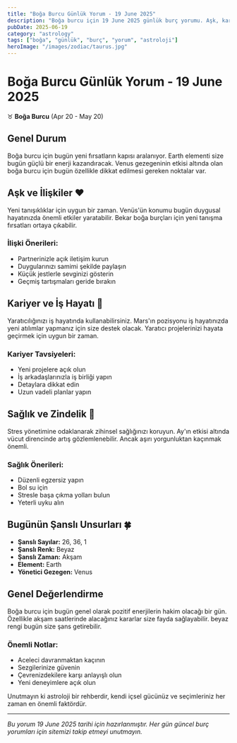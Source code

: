 ```yaml
---
title: "Boğa Burcu Günlük Yorum - 19 June 2025"
description: "Boğa burcu için 19 June 2025 günlük burç yorumu. Aşk, kariyer, sağlık ve şanslı sayılar."
pubDate: 2025-06-19
category: "astrology"
tags: ["boğa", "günlük", "burç", "yorum", "astroloji"]
heroImage: "/images/zodiac/taurus.jpg"
---
```


# Boğa Burcu Günlük Yorum - 19 June 2025

♉ **Boğa Burcu** (Apr 20 - May 20)

## Genel Durum

Boğa burcu için bugün yeni fırsatların kapısı aralanıyor. Earth elementi size bugün güçlü bir enerji kazandıracak. Venus gezegeninin etkisi altında olan boğa burcu için bugün özellikle dikkat edilmesi gereken noktalar var.

## Aşk ve İlişkiler ❤️

Yeni tanışıklıklar için uygun bir zaman. Venüs'ün konumu bugün duygusal hayatınızda önemli etkiler yaratabilir. Bekar boğa burçları için yeni tanışma fırsatları ortaya çıkabilir.

### İlişki Önerileri:
- Partnerinizle açık iletişim kurun
- Duygularınızı samimi şekilde paylaşın
- Küçük jestlerle sevginizi gösterin
- Geçmiş tartışmaları geride bırakın

## Kariyer ve İş Hayatı 💼

Yaratıcılığınızı iş hayatında kullanabilirsiniz. Mars'ın pozisyonu iş hayatınızda yeni atılımlar yapmanız için size destek olacak. Yaratıcı projelerinizi hayata geçirmek için uygun bir zaman.

### Kariyer Tavsiyeleri:
- Yeni projelere açık olun
- İş arkadaşlarınızla iş birliği yapın
- Detaylara dikkat edin
- Uzun vadeli planlar yapın

## Sağlık ve Zindelik 🏥

Stres yönetimine odaklanarak zihinsel sağlığınızı koruyun. Ay'ın etkisi altında vücut direncinde artış gözlemlenebilir. Ancak aşırı yorgunluktan kaçınmak önemli.

### Sağlık Önerileri:
- Düzenli egzersiz yapın
- Bol su için
- Stresle başa çıkma yolları bulun
- Yeterli uyku alın

## Bugünün Şanslı Unsurları 🍀

- **Şanslı Sayılar:** 26, 36, 1
- **Şanslı Renk:** Beyaz
- **Şanslı Zaman:** Akşam
- **Element:** Earth
- **Yönetici Gezegen:** Venus

## Genel Değerlendirme

Boğa burcu için bugün genel olarak pozitif enerjilerin hakim olacağı bir gün. Özellikle akşam saatlerinde alacağınız kararlar size fayda sağlayabilir. beyaz rengi bugün size şans getirebilir.

### Önemli Notlar:
- Aceleci davranmaktan kaçının
- Sezgilerinize güvenin
- Çevrenizdekilere karşı anlayışlı olun
- Yeni deneyimlere açık olun

Unutmayın ki astroloji bir rehberdir, kendi içsel gücünüz ve seçimleriniz her zaman en önemli faktördür.

---

*Bu yorum 19 June 2025 tarihi için hazırlanmıştır. Her gün güncel burç yorumları için sitemizi takip etmeyi unutmayın.*
